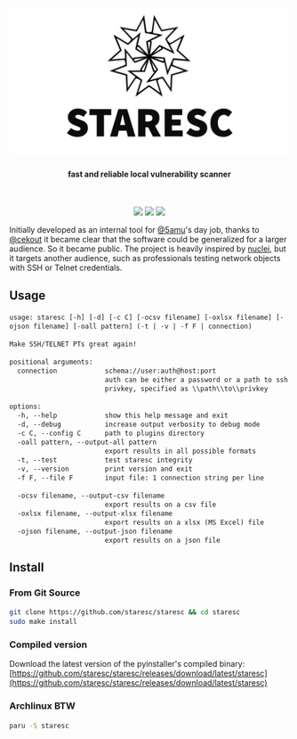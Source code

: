 <h1 align="center"><img src="assets/cover.png"></h1>
<h4 align="center">fast and reliable local vulnerability scanner</h4>

</br>

<p align="center">
<a href="https://github.com/5amu/staresc-ng/actions/workflows/release-with-tag.yml" alt="executables">
<img src="https://github.com/5amu/staresc-ng/actions/workflows/release-with-tag.yml/badge.svg"></a>
<a href="https://github.com/staresc/staresc/actions/workflows/make-documentation.yml" alt="documentation">
<img src="https://github.com/staresc/staresc/actions/workflows/make-documentation.yml/badge.svg"></a>
<a href="https://github.com/staresc/staresc/actions/workflows/tests.yml" alt="tests">
<img src="https://github.com/staresc/staresc/actions/workflows/tests.yml/badge.svg"></a>
</p>



Initially developed as an internal tool for [@5amu](https://github.com/5amu)'s day job, thanks to [@cekout](https://github.com/cekout) it became clear that the software could be generalized for a larger audience. So it became public. The project is heavily inspired by [nuclei](https://github.com/projectdiscovery/nuclei), but it targets another audience, such as professionals testing network objects with SSH or Telnet credentials. 

## Usage

```
usage: staresc [-h] [-d] [-c C] [-ocsv filename] [-oxlsx filename] [-ojson filename] [-oall pattern] (-t | -v | -f F | connection)

Make SSH/TELNET PTs great again!

positional arguments:
  connection            schema://user:auth@host:port
                        auth can be either a password or a path to ssh
                        privkey, specified as \\path\\to\\privkey

options:
  -h, --help            show this help message and exit
  -d, --debug           increase output verbosity to debug mode
  -c C, --config C      path to plugins directory
  -oall pattern, --output-all pattern
                        export results in all possible formats
  -t, --test            test staresc integrity
  -v, --version         print version and exit
  -f F, --file F        input file: 1 connection string per line

  -ocsv filename, --output-csv filename
                        export results on a csv file
  -oxlsx filename, --output-xlsx filename
                        export results on a xlsx (MS Excel) file
  -ojson filename, --output-json filename
                        export results on a json file
```

## Install

### From Git Source

```bash
git clone https://github.com/staresc/staresc && cd staresc
sudo make install
```

### Compiled version

Download the latest version of the pyinstaller's compiled binary:
[https://github.com/staresc/staresc/releases/download/latest/staresc](https://github.com/staresc/staresc/releases/download/latest/staresc)

### Archlinux BTW

```bash
paru -S staresc
```
